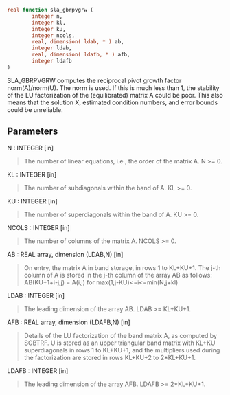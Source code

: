 ```fortran
real function sla_gbrpvgrw (
        integer n,
        integer kl,
        integer ku,
        integer ncols,
        real, dimension( ldab, * ) ab,
        integer ldab,
        real, dimension( ldafb, * ) afb,
        integer ldafb
)
```

SLA_GBRPVGRW computes the reciprocal pivot growth factor
norm(A)/norm(U). The  norm is used. If this is
much less than 1, the stability of the LU factorization of the
(equilibrated) matrix A could be poor. This also means that the
solution X, estimated condition numbers, and error bounds could be
unreliable.

## Parameters
N : INTEGER [in]
> The number of linear equations, i.e., the order of the
> matrix A.  N >= 0.

KL : INTEGER [in]
> The number of subdiagonals within the band of A.  KL >= 0.

KU : INTEGER [in]
> The number of superdiagonals within the band of A.  KU >= 0.

NCOLS : INTEGER [in]
> The number of columns of the matrix A.  NCOLS >= 0.

AB : REAL array, dimension (LDAB,N) [in]
> On entry, the matrix A in band storage, in rows 1 to KL+KU+1.
> The j-th column of A is stored in the j-th column of the
> array AB as follows:
> AB(KU+1+i-j,j) = A(i,j) for max(1,j-KU)<=i<=min(N,j+kl)

LDAB : INTEGER [in]
> The leading dimension of the array AB.  LDAB >= KL+KU+1.

AFB : REAL array, dimension (LDAFB,N) [in]
> Details of the LU factorization of the band matrix A, as
> computed by SGBTRF.  U is stored as an upper triangular
> band matrix with KL+KU superdiagonals in rows 1 to KL+KU+1,
> and the multipliers used during the factorization are stored
> in rows KL+KU+2 to 2\*KL+KU+1.

LDAFB : INTEGER [in]
> The leading dimension of the array AFB.  LDAFB >= 2\*KL+KU+1.
